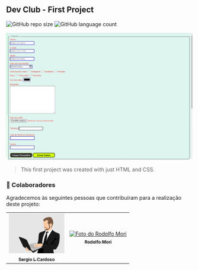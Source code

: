 ## Dev Club - First Project

![GitHub repo size](https://img.shields.io/github/repo-size/SergioLuisCardoso/README-template?style=for-the-badge)
![GitHub language count](https://img.shields.io/github/languages/count/SergioLuisCardoso/README-template?style=for-the-badge)


<img src="./Desafio-CSS_01_02_02.jpg" alt="screen-of-challenge">

> This first project was created with just HTML and CSS.

### 🤝 Colaboradores

Agradecemos às seguintes pessoas que contribuíram para a realização deste projeto:

<table>
  <tr>
    <td align="center">
      <a href="#">
        <img src="./sergio-cartoon.png" width="150px;" alt="cartoon-sergio"/><br>
        <sub>
          <b>Sergio L Cardoso</b>
        </sub>
      </a>
    </td>
    <td align="center">
      <a href="#">
        <img src="https://avatars.githubusercontent.com/u/47903440?v=4" width="100px;" alt="Foto do Rodolfo Mori"/><br>
        <sub>
          <b>Rodolfo Mori</b>
        </sub>
      </a>
    </td>
      </tr>
</table>



